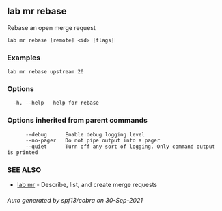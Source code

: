 ## lab mr rebase

Rebase an open merge request

```
lab mr rebase [remote] <id> [flags]
```

### Examples

```
lab mr rebase upstream 20
```

### Options

```
  -h, --help   help for rebase
```

### Options inherited from parent commands

```
      --debug      Enable debug logging level
      --no-pager   Do not pipe output into a pager
      --quiet      Turn off any sort of logging. Only command output is printed
```

### SEE ALSO

* [lab mr](lab_mr.md)	 - Describe, list, and create merge requests

###### Auto generated by spf13/cobra on 30-Sep-2021
